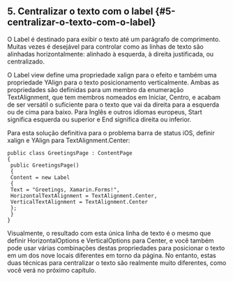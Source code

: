## 5. Centralizar o texto com o label {#5-centralizar-o-texto-com-o-label}

O Label é destinado para exibir o texto até um parágrafo de comprimento. Muitas vezes é desejável para controlar como as linhas de texto são alinhadas horizontalmente: alinhado à esquerda, à direita justificada, ou centralizado.

O Label view define uma propriedade xalign para o efeito e também uma propriedade YAlign para o texto posicionamento verticalmente. Ambas as propriedades são definidas para um membro da enumeração TextAlignment, que tem membros nomeados em Iniciar, Centro, e acabam de ser versátil o suficiente para o texto que vai da direita para a esquerda ou de cima para baixo. Para Inglês e outros idiomas europeus, Start significa esquerda ou superior e End significa direita ou inferior.

Para esta solução definitiva para o problema barra de status iOS, definir xalign e YAlign para TextAlignment.Center:

```
public class GreetingsPage : ContentPage
{
 public GreetingsPage()
 {
 Content = new Label
 {
 Text = "Greetings, Xamarin.Forms!",
 HorizontalTextAlignment = TextAlignment.Center,
 VerticalTextAlignment = TextAlignment.Center
 };
 }
}
```

Visualmente, o resultado com esta única linha de texto é o mesmo que definir HorizontalOptions e VerticalOptions para Center, e você também pode usar várias combinações destas propriedades para posicionar o texto em um dos nove locais diferentes em torno da página. No entanto, estas duas técnicas para centralizar o texto são realmente muito diferentes, como você verá no próximo capítulo.

